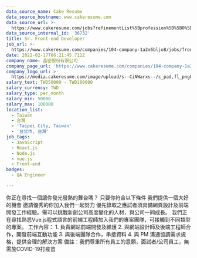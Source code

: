 ```yaml
---
data_source_name: Cake Resume
data_source_hostname: www.cakeresume.com
data_source_url: >-
  https://www.cakeresume.com/jobs?refinementList%5Bprofession%5D%5B0%5D=engineering_qa-engineer&refinementList%5Bsalary_type%5D=per_month&refinementList%5Bsalary_currency%5D=TWD&range%5Bsalary_range%5D%5Bmax%5D=600000
data_source_internal_id: '36732'
title: Sr. Front-end Developer
job_url: >-
  https://www.cakeresume.com/companies/104-company-1a2x6blju8/jobs/front-end-developer-5cb906
date: 2022-02-17T06:21:45.711Z
company_name: 晶密股份有限公司
company_page_url: 'https://www.cakeresume.com/companies/104-company-1a2x6blju8'
company_logo_url: >-
  https://media.cakeresume.com/image/upload/s--CiNWarxs--/c_pad,fl_png8,h_200,w_200/v1645077369/yfsumip09rrl2oe6k0re.png
salary_text: TWD50000 - TWD100000
salary_currency: TWD
salary_type: per_month
salary_min: 50000
salary_max: 100000
location_list:
  - Taiwan
  - 台灣
  - 'Taipei City, Taiwan'
  - '台北市, 台灣'
job_tags:
  - JavaScript
  - React.js
  - Node.js
  - vue.js
  - Front-end
badges:
  - QA Engineer

---
```


你正在尋找一個讓你發光發熱的舞台嗎？ 只要你符合以下條件 我們提供一個大好的機會 邀請優秀的你加入我們一起努力 優先錄取之應試者須具備網頁設計及前端開發工作經驗。需可以挑戰新創公司高度變化的人材，與公司一同成長。 我們正在尋找熟悉Vue.js程式語言的前端工程師加入我們的專案團隊，可接觸到不同類型的專案。 工作內容： 1. 負責網站前端開發及維護 2. 與網站設計師及後端工程師合作，開發前端互動功能 3. 與後端團隊合作，串接資料 4. 與 PM 溝通協調需求規格，提供合理的解決方案 備註：我們尊重所有員工的意願，面試者/公司員工，無需施COVID-19打疫苗